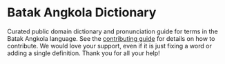 
# Batak Angkola Dictionary

Curated public domain dictionary and pronunciation guide for terms in the Batak Angkola language. See the [contributing guide](https://github.com/drumworkteam/term/blob/make/.github/contributing.md) for details on how to contribute. We would love your support, even if it is just fixing a word or adding a single definition. Thank you for all your help!